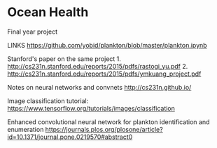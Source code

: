 # Ocean Health
Final year project

LINKS
https://github.com/yobid/plankton/blob/master/plankton.ipynb

Stanford's paper on the same project
1.
http://cs231n.stanford.edu/reports/2015/pdfs/rastogi_yu.pdf
2.
http://cs231n.stanford.edu/reports/2015/pdfs/ymkuang_project.pdf

Notes on neural networks and convnets 
http://cs231n.github.io/

Image classification tutorial:
https://www.tensorflow.org/tutorials/images/classification

Enhanced convolutional neural network for plankton identification and enumeration https://journals.plos.org/plosone/article?id=10.1371/journal.pone.0219570#abstract0
